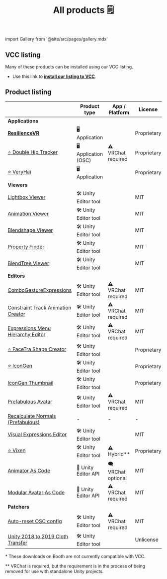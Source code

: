 ﻿---
title: All products 🗒️
sidebar_position: 1
hide_table_of_contents: true
hide_title: true
description: Documentation and gallery of Haï's tools and apps
---

import Gallery from '@site/src/pages/gallery.mdx'

<Gallery />

## VCC listing

Many of these products can be installed using our VCC listing.

- Use this link to **[install our listing to VCC](vcc://vpm/addRepo?url=https://hai-vr.github.io/vpm-listing/index.json)**.

## Product listing

|                                                                                                       | Product type          | App / Platform      | License     | Booth                                                | VCC? |
|-------------------------------------------------------------------------------------------------------|-----------------------|---------------------|-------------|------------------------------------------------------|------|
| **Applications**                                                                                      |                       |                     |             |                                                      |      |
| [**ResilienceVR**](./resilience)                                                                      | 🖥️ Application       |                     | Proprietary |                                                      |      |
| [⭐ Double Hip Tracker](./products/double-hip-tracker)                                                 | 🖥️ Application (OSC) | ⚠️ VRChat required  | Proprietary |                                                      |      |
| [⭐ VeryHaï](./products/very-h)                                                                        | 🖥️️ Application      |                     | Proprietary |                                                      |      |
| **Viewers**                                                                                           |                       |                     |             |                                                      |      |
| [Lightbox Viewer](./products/lightbox-viewer)                                                         | 🛠️ Unity Editor tool |                     | MIT         | ~~[Booth](https://hai-vr.booth.pm/items/3870813)~~\* | ✅    |
| [Animation Viewer](./products/animation-viewer)                                                       | 🛠️ Unity Editor tool |                     | MIT         | ~~[Booth](https://hai-vr.booth.pm/items/3625699)~~\* | ✅    |
| [Blendshape Viewer](./products/blendshape-viewer)                                                     | 🛠️ Unity Editor tool |                     | MIT         | ~~[Booth](https://hai-vr.booth.pm/items/3582541)~~\* | ✅    |
| [Property Finder](./products/property-finder)                                                         | 🛠️ Unity Editor tool |                     | MIT         |                                                      | ✅    |
| [BlendTree Viewer](./products/blendtree-viewer)                                                       | 🛠️ Unity Editor tool |                     | MIT         |                                                      | ✅    |
| **Editors**                                                                                           |                       |                     |             |                                                      |      |
| [ComboGestureExpressions](./products/combo-gesture-expressions)                                       | 🛠️ Unity Editor tool | ⚠️ VRChat required  | MIT         | ~~[Booth](https://hai-vr.booth.pm/items/2219616)~~\* | ✅    |
| [Constraint Track Animation Creator](./products/constraint-track-animation-creator)                   | 🛠️ Unity Editor tool | ⚠️ VRChat required  | MIT         | [Booth](https://hai-vr.booth.pm/items/3532857)       |      |
| [Expressions Menu Hierarchy Editor](./products/expressions-menu-hierarchy-editor)                     | 🛠️ Unity Editor tool | ⚠️ VRChat required  | MIT         | [Booth](https://hai-vr.booth.pm/items/3696355)       |      |
| [⭐ FaceTra Shape Creator](./products/facetra-shape-creator)                                           | 🛠️ Unity Editor tool |                     | Proprietary |                                                      |      |
| [⭐ IconGen](./products/icon-gen)                                                                      | 🛠️ Unity Editor tool |                     | Proprietary |                                                      |      |
| [IconGen Thumbnail](./products/icon-gen#capture-thumbnails-for-vrchat-in-play-mode)                   | 🛠️ Unity Editor tool |                     | Proprietary | [Booth](https://hai-vr.booth.pm/items/5092126)       |      |
| [Prefabulous Avatar](./products/prefabulous-avatar)                                                   | 🛠️ Unity Editor tool | ⚠️ VRChat required  | MIT         |                                                      | ✅    |
| [Recalculate Normals (Prefabulous)](./products/prefabulous-avatar/hai-components/recalculate-normals) | -                     | -                   | -           |                                                      | -    |
| [Visual Expressions Editor](./products/visual-expressions-editor)                                     | 🛠️ Unity Editor tool |                     | MIT         | ~~[Booth](https://hai-vr.booth.pm/items/3708550)~~\* | ✅    |
| [⭐ Vixen](./products/vixen)                                                                           | 🛠️ Unity Editor tool | ⚠️ Hybrid\*\*       | Proprietary |                                                      |      |
| [Animator As Code](./products/animator-as-code)                                                       | 📐 Unity Editor API   | 🗨️ VRChat optional | MIT         |                                                      | ✅    |
| [Modular Avatar As Code](./products/animator-as-code/functions/modular-avatar)                        | 📐 Unity Editor API   | ⚠️ VRChat required  | MIT         |                                                      | ✅    |
| **Patchers**                                                                                          |                       |                     |             |                                                      |      |
| [Auto-reset OSC config](./products/auto-reset-osc-config)                                             | 🛠️ Unity Editor tool | ⚠️ VRChat required  | MIT         |                                                      | ✅    |
| [Unity 2018 to 2019 Cloth Transfer](./products/cloth-transfer)                                        | 🛠️ Unity Editor tool |                     | Unlicense   | [Booth](https://hai-vr.booth.pm/items/3136328)       |      |

\* These downloads on Booth are not currently compatible with VCC.

\*\* VRChat is required, but the requirement is in the process of being removed for use with standalone Unity projects.
